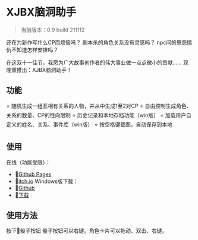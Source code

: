 # XJBX脑洞助手
> 当前版本：0.9 build 211112

还在为新作写什么CP而烦恼吗？
剧本杀的角色关系没有灵感吗？
npc间的恩怨情仇不知道怎样安排吗？

在这双十一佳节，我愿为广大故事创作者的伟大事业做一点点微小的贡献……
现隆重推出：XJBX脑洞助手！

## 功能

⭐ 随机生成一组互相有关系的人物，并从中生成1至2对CP
⭐ 自由控制生成角色、关系的数量、CP的性向限制
⭐ 历史记录和本地存档功能（win版）
⭐ 加载用户自定义的姓名、关系、事件库（win版）
⭐ 按空格键截图，自动保存到本地

## 使用

在线（功能受限）：
+ 🔗[Github Pages](https://ceruleanjo.github.io/XJBX-Release/)
+ 🔗[itch.io](https://cjo.itch.io/xjbx)
Windows版下载：
+ 🔗[Github](https://github.com/ceruleanjo/XJBX-Release/releases)
+ 🔗[下载](https://github.com/ceruleanjo/XJBX-Release/releases/download/prerelease/XJBX-win-0.9-build-211112.zip)

## 使用方法
按下🎲骰子按钮
骰子按钮可以右键。角色卡片可以拖动、双击、右键。